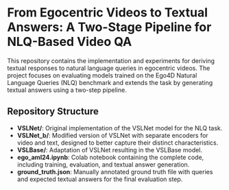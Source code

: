 # From Egocentric Videos to Textual Answers: A Two-Stage Pipeline for NLQ-Based Video QA

This repository contains the implementation and experiments for deriving textual responses to natural language queries in egocentric videos. The project focuses on evaluating models trained on the Ego4D Natural Language Queries (NLQ) benchmark and extends the task by generating textual answers using a two-step pipeline.

## Repository Structure

- **VSLNet/**: Original implementation of the VSLNet model for the NLQ task.
- **VSLNet_b/**: Modified version of VSLNet with separate encoders for video and text, designed to better capture their distinct characteristics.
- **VSLBase/**: Adaptation of VSLNet resulting in the VSLBase model.
- **ego_aml24.ipynb**: Colab notebook containing the complete code, including training, evaluation, and textual answer generation.
- **ground_truth.json**: Manually annotated ground truth file with queries and expected textual answers for the final evaluation step.
